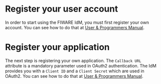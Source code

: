 # Register your user account

In order to start using the FIWARE IdM, you must first register your own
account. You can see how to do that at
[User & Programmers Manual](../user_and_programmers_guide/user_guide.md#sign-in).

# Register your application

The next step is registering your own application. The `Callback URL` attribute
is a mandatory parameter used in OAuth2 authentication. The IdM provides you
with a `Client ID` and a `Client Secret` which are used in OAuth2. You can see
how to do that at
[User & Programmers Manual](../user_and_programmers_guide/application_guide.md#register-an-application).

